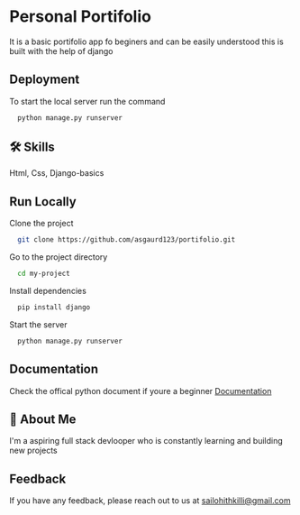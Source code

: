 # Personal Portifolio

It is a basic portifolio app fo beginers and can be easily understood this is built with the help of
django

## Deployment

To start the local server run the command

```bash
  python manage.py runserver
```


## 🛠 Skills
Html, Css, Django-basics

## Run Locally

Clone the project

```bash
  git clone https://github.com/asgaurd123/portifolio.git
```

Go to the project directory

```bash
  cd my-project
```

Install dependencies

```bash
  pip install django
```

Start the server

```bash
  python manage.py runserver
```


## Documentation

Check the offical python document if youre a beginner [Documentation](https://docs.python.org/3/tutorial/index.html)


## 🚀 About Me
I'm a aspiring full stack devlooper who is constantly learning and building new projects


## Feedback

If you have any feedback, please reach out to us at sailohithkilli@gmail.com
